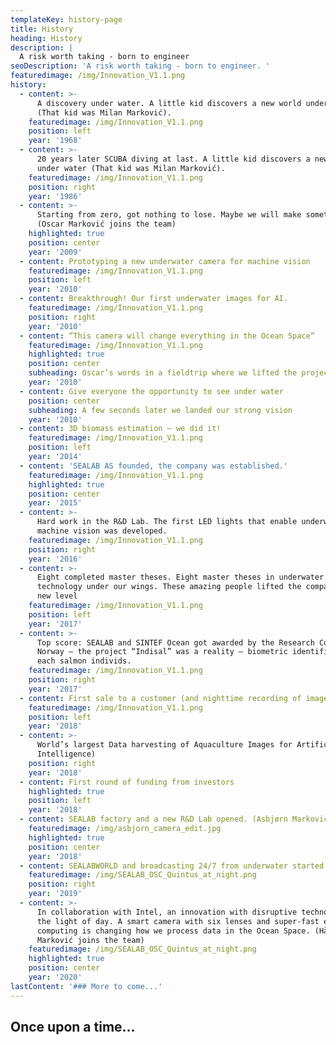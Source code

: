 ```yaml
---
templateKey: history-page
title: History
heading: History
description: |
  A risk worth taking - born to engineer
seoDescription: 'A risk worth taking - born to engineer. '
featuredimage: /img/Innovation_V1.1.png
history:
  - content: >-
      A discovery under water. A little kid discovers a new world under water
      (That kid was Milan Marković).
    featuredimage: /img/Innovation_V1.1.png
    position: left
    year: '1968'
  - content: >-
      20 years later SCUBA diving at last. A little kid discovers a new world
      under water (That kid was Milan Marković).
    featuredimage: /img/Innovation_V1.1.png
    position: right
    year: '1986'
  - content: >-
      Starting from zero, got nothing to lose. Maybe we will make something.
      (Oscar Marković joins the team)
    highlighted: true
    position: center
    year: '2009'
  - content: Prototyping a new underwater camera for machine vision
    featuredimage: /img/Innovation_V1.1.png
    position: left
    year: '2010'
  - content: Breakthrough! Our first underwater images for AI.
    featuredimage: /img/Innovation_V1.1.png
    position: right
    year: '2010'
  - content: “This camera will change everything in the Ocean Space”
    featuredimage: /img/Innovation_V1.1.png
    highlighted: true
    position: center
    subheading: Oscar’s words in a fieldtrip where we lifted the project to a new level
    year: '2010'
  - content: Give everyone the opportunity to see under water
    position: center
    subheading: A few seconds later we landed our strong vision
    year: '2010'
  - content: 3D biomass estimation – we did it!
    featuredimage: /img/Innovation_V1.1.png
    position: left
    year: '2014'
  - content: 'SEALAB AS founded, the company was established.'
    featuredimage: /img/Innovation_V1.1.png
    highlighted: true
    position: center
    year: '2015'
  - content: >-
      Hard work in the R&D Lab. The first LED lights that enable underwater
      machine vision was developed.
    featuredimage: /img/Innovation_V1.1.png
    position: right
    year: '2016'
  - content: >-
      Eight completed master theses. Eight master theses in underwater
      technology under our wings. These amazing people lifted the company to a
      new level
    featuredimage: /img/Innovation_V1.1.png
    position: left
    year: '2017'
  - content: >-
      Top score: SEALAB and SINTEF Ocean got awarded by the Research Council of
      Norway – the project “Indisal” was a reality – biometric identification of
      each salmon individs.
    featuredimage: /img/Innovation_V1.1.png
    position: right
    year: '2017'
  - content: First sale to a customer (and nighttime recording of images underwater)
    featuredimage: /img/Innovation_V1.1.png
    position: left
    year: '2018'
  - content: >-
      World’s largest Data harvesting of Aquaculture Images for Artificial
      Intelligence)
    position: right
    year: '2018'
  - content: First round of funding from investors
    highlighted: true
    position: left
    year: '2018'
  - content: SEALAB factory and a new R&D Lab opened. (Asbjørn Marković joins the team)
    featuredimage: /img/asbjorn_camera_edit.jpg
    highlighted: true
    position: center
    year: '2018'
  - content: SEALABWORLD and broadcasting 24/7 from underwater started.
    featuredimage: /img/SEALAB_OSC_Quintus_at_night.png
    position: right
    year: '2019'
  - content: >-
      In collaboration with Intel, an innovation with disruptive technology saw
      the light of day. A smart camera with six lenses and super-fast edge
      computing is changing how we process data in the Ocean Space. (Håkon
      Marković joins the team)
    featuredimage: /img/SEALAB_OSC_Quintus_at_night.png
    highlighted: true
    position: center
    year: '2020'
lastContent: '### More to come...'
---
```


## Once upon a time...
